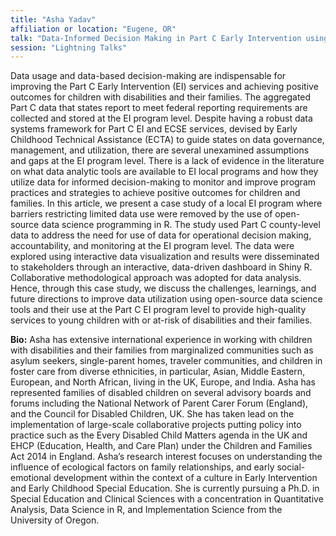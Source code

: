 ```yaml
---
title: "Asha Yadav"
affiliation or location: "Eugene, OR"
talk: "Data-Informed Decision Making in Part C Early Intervention using Shiny R"
session: "Lightning Talks"
---
```


Data usage and data-based decision-making are indispensable for improving the Part C Early Intervention (EI) services and achieving positive outcomes for children with disabilities and their families. The aggregated Part C data that states report to meet federal reporting requirements are collected and stored at the EI program level. Despite having a robust data systems framework for Part C EI and ECSE services, devised by Early Childhood Technical Assistance (ECTA) to guide states on data governance, management, and utilization, there are several unexamined assumptions and gaps at the EI program level. There is a lack of evidence in the literature on what data analytic tools are available to EI local programs and how they utilize data for informed decision-making to monitor and improve program practices and strategies to achieve positive outcomes for children and families. In this article, we present a case study of a local EI program where barriers restricting limited data use were removed by the use of open-source data science programming in R. The study used Part C county-level data to address the need for use of data for operational decision making, accountability, and monitoring at the EI program level. The data were explored using interactive data visualization and results were disseminated to stakeholders through an interactive, data-driven dashboard in Shiny R. Collaborative methodological approach was adopted for data analysis. Hence, through this case study, we discuss the challenges, learnings, and future directions to improve data utilization using open-source data science tools and their use at the Part C EI program level to provide high-quality services to young children with or at-risk of disabilities and their families. 

__Bio:__ Asha has extensive international experience in working with children with disabilities and their families from marginalized communities such as asylum seekers, single-parent homes, traveler communities, and children in foster care from diverse ethnicities, in particular, Asian, Middle Eastern, European, and North African, living in the UK, Europe, and India. Asha has represented families of disabled children on several advisory boards and forums including the National Network of Parent Carer Forum (England), and the Council for Disabled Children, UK. She has taken lead on the implementation of large-scale collaborative projects putting policy into practice such as the Every Disabled Child Matters agenda in the UK and EHCP (Education, Health, and Care Plan) under the Children and Families Act 2014 in England. Asha’s research interest focuses on understanding the influence of ecological factors on family relationships, and early social-emotional development within the context of a culture in Early Intervention and Early Childhood Special Education. She is currently pursuing a Ph.D. in Special Education and Clinical Sciences with a concentration in Quantitative Analysis, Data Science in R, and Implementation Science from the University of Oregon.